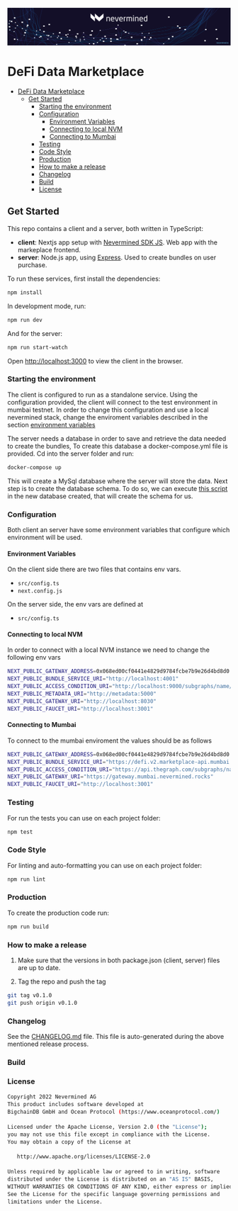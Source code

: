 [![banner](https://raw.githubusercontent.com/nevermined-io/assets/main/images/logo/banner_logo.png)](https://nevermined.io)

# DeFi Data Marketplace

- [DeFi Data Marketplace](#defi-data-marketplace)
  - [Get Started](#get-started)
    - [Starting the environment](#starting-the-environment)
    - [Configuration](#configuration)
      - [Environment Variables](#environment-variables)
      - [Connecting to local NVM](#connecting-to-local-nvm)
      - [Connecting to Mumbai](#connecting-to-mumbai)
    - [Testing](#testing)
    - [Code Style](#code-style)
    - [Production](#production)
    - [How to make a release](#how-to-make-a-release)
    - [Changelog](#changelog)
    - [Build](#build)
    - [License](#license)

## Get Started

This repo contains a client and a server, both written in TypeScript:

- **client**: Nextjs app setup with [Nevermined SDK JS](https://github.com/nevermined-io/sdk-js). Web app with the markeplace frontend.
- **server**: Node.js app, using [Express](https://expressjs.com). Used to create bundles on user purchase.

To run these services, first install the dependencies:

```bash
npm install
```

In development mode, run:
```bash
npm run dev
```

And for the server:
```bash
npm run start-watch
```

Open [http://localhost:3000](http://localhost:3000) to view the client in the browser.

### Starting the environment

The client is configured to run as a standalone service. Using the configuration provided, the client will connect to the test environment in mumbai testnet. In order to change this configuration and use a local nevermined stack, change the enviroment variables described in the section [environment variables](#environment-variables)

The server needs a database in order to save and retrieve the data needed to create the bundles, To create this database a docker-compose.yml file is provided. Cd into the server folder and run:

```bash
docker-compose up
```

This will create a MySql database where the server will store the data. Next step is to create the database schema. To do so, we can execute [this script](https://github.com/nevermined-io/defi-dataset-loader/blob/master/data/database_schema.sql) in the new database created, that will create the schema for us.

### Configuration
Both client an server have some environment variables that configure which environment will be used.

#### Environment Variables
On the client side there are two files that contains env vars.
* `src/config.ts`
* `next.config.js`

On the server side, the env vars are defined at
* `src/config.ts`

#### Connecting to local NVM
In order to connect with a local NVM instance we need to change the following env vars

```bash
NEXT_PUBLIC_GATEWAY_ADDRESS=0x068ed00cf0441e4829d9784fcbe7b9e26d4bd8d0
NEXT_PUBLIC_BUNDLE_SERVICE_URI="http://localhost:4001"
NEXT_PUBLIC_ACCESS_CONDITION_URI="http://localhost:9000/subgraphs/name/neverminedio/AccessCondition"
NEXT_PUBLIC_METADATA_URI="http://metadata:5000"
NEXT_PUBLIC_GATEWAY_URI="http://localhost:8030"
NEXT_PUBLIC_FAUCET_URI="http://localhost:3001"
```

#### Connecting to Mumbai

To connect to the mumbai enviroment the values should be as follows

```bash
NEXT_PUBLIC_GATEWAY_ADDRESS=0x068ed00cf0441e4829d9784fcbe7b9e26d4bd8d0
NEXT_PUBLIC_BUNDLE_SERVICE_URI="https://defi.v2.marketplace-api.mumbai.nevermined.rocks/"
NEXT_PUBLIC_ACCESS_CONDITION_URI="https://api.thegraph.com/subgraphs/name/nevermined-io/common"
NEXT_PUBLIC_GATEWAY_URI="https://gateway.mumbai.nevermined.rocks"
NEXT_PUBLIC_FAUCET_URI="http://localhost:3001"
```

### Testing

For run the tests you can use on each project folder:

```bash
npm test
```

### Code Style
For linting and auto-formatting you can use on each project folder:

```bash
npm run lint
```

### Production
To create the production code run:

```bash
npm run build
```

### How to make a release
1. Make sure that the versions in both package.json (client, server) files are up to date.

2. Tag the repo and push the tag
```bash
git tag v0.1.0
git push origin v0.1.0
```
### Changelog
See the [CHANGELOG.md](./CHANGELOG.md) file. This file is auto-generated during the above mentioned release process.
### Build

### License

```bash
Copyright 2022 Nevermined AG
This product includes software developed at
BigchainDB GmbH and Ocean Protocol (https://www.oceanprotocol.com/)

Licensed under the Apache License, Version 2.0 (the "License");
you may not use this file except in compliance with the License.
You may obtain a copy of the License at

   http://www.apache.org/licenses/LICENSE-2.0

Unless required by applicable law or agreed to in writing, software
distributed under the License is distributed on an "AS IS" BASIS,
WITHOUT WARRANTIES OR CONDITIONS OF ANY KIND, either express or implied.
See the License for the specific language governing permissions and
limitations under the License.
```
